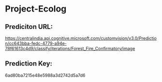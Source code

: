 # Project-Ecolog


## Prediciton URL:
https://centralindia.api.cognitive.microsoft.com/customvision/v3.0/Prediction/cc643bba-fedc-4779-a94e-78f61613c4d9/classify/iterations/Forest_Fire_Confirmatory/image

## Prediction Key:
6ad80ba7215e48e5988a3d2742d5a7d6
